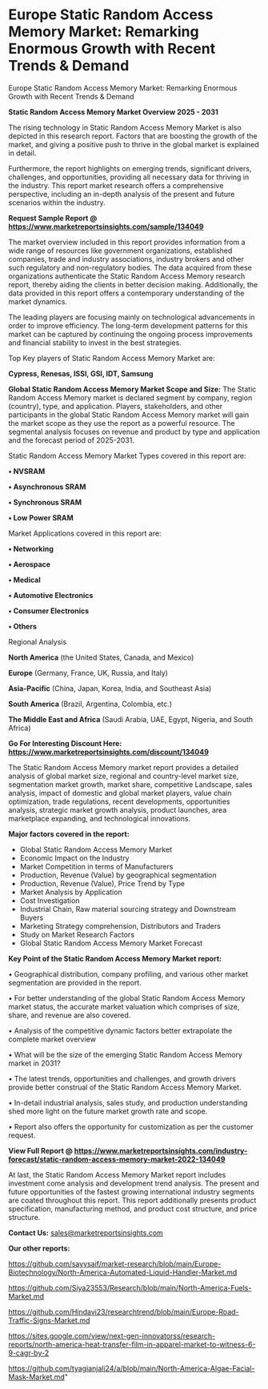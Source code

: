 # Europe Static Random Access Memory Market: Remarking Enormous Growth with Recent Trends & Demand
Europe Static Random Access Memory Market: Remarking Enormous Growth with Recent Trends & Demand

<Strong> Static Random Access Memory Market Overview 2025 - 2031</strong>

The rising technology in Static Random Access Memory Market is also depicted in this research report. Factors that are boosting the growth of the market, and giving a positive push to thrive in the global market is explained in detail.

Furthermore, the report highlights on emerging trends, significant drivers, challenges, and opportunities, providing all necessary data for thriving in the industry. This report market research offers a comprehensive perspective, including an in-depth analysis of the present and future scenarios within the industry.

<strong>Request Sample Report @ <a href=https://www.marketreportsinsights.com/sample/134049>https://www.marketreportsinsights.com/sample/134049</a></strong>

The market overview included in this report provides information from a wide range of resources like government organizations, established companies, trade and industry associations, industry brokers and other such regulatory and non-regulatory bodies. The data acquired from these organizations authenticate the Static Random Access Memory research report, thereby aiding the clients in better decision making. Additionally, the data provided in this report offers a contemporary understanding of the market dynamics.

The leading players are focusing mainly on technological advancements in order to improve efficiency. The long-term development patterns for this market can be captured by continuing the ongoing process improvements and financial stability to invest in the best strategies.

Top Key players of Static Random Access Memory Market are:

<strong>Cypress, Renesas, ISSI, GSI, IDT, Samsung</strong>

<strong><b>Global Static Random Access Memory Market Scope and Size:</b></strong>
The Static Random Access Memory market is declared segment by company, region (country), type, and application. Players, stakeholders, and other participants in the global Static Random Access Memory market will gain the market scope as they use the report as a powerful resource. The segmental analysis focuses on revenue and product by type and application and the forecast period of 2025-2031.

Static Random Access Memory Market Types covered in this report are:

<strong>• NVSRAM

• Asynchronous SRAM

• Synchronous SRAM

• Low Power SRAM</strong>

Market Applications covered in this report are:

<strong>• Networking

• Aerospace

• Medical

• Automotive Electronics

• Consumer Electronics

• Others</strong> 

Regional Analysis

<strong>North America</strong> (the United States, Canada, and Mexico)

<strong>Europe</strong> (Germany, France, UK, Russia, and Italy)

<strong>Asia-Pacific</strong> (China, Japan, Korea, India, and Southeast Asia)

<strong>South America</strong> (Brazil, Argentina, Colombia, etc.)

<strong>The Middle East and Africa</strong> (Saudi Arabia, UAE, Egypt, Nigeria, and South Africa)

<strong>Go For Interesting Discount Here: <a href=https://www.marketreportsinsights.com/discount/134049>https://www.marketreportsinsights.com/discount/134049</a></strong>

The Static Random Access Memory market report provides a detailed analysis of global market size, regional and country-level market size, segmentation market growth, market share, competitive Landscape, sales analysis, impact of domestic and global market players, value chain optimization, trade regulations, recent developments, opportunities analysis, strategic market growth analysis, product launches, area marketplace expanding, and technological innovations.

<strong><b>Major factors covered in the report:</b></strong>
<ul>
  <li>Global Static Random Access Memory Market </li>
  <li>Economic Impact on the Industry</li>
  <li>Market Competition in terms of Manufacturers</li>
  <li>Production, Revenue (Value) by geographical segmentation</li>
  <li>Production, Revenue (Value), Price Trend by Type</li>
  <li>Market Analysis by Application</li>
  <li>Cost Investigation</li>
  <li>Industrial Chain, Raw material sourcing strategy and Downstream Buyers</li>
  <li>Marketing Strategy comprehension, Distributors and Traders</li>
  <li>Study on Market Research Factors</li>
  <li>Global Static Random Access Memory Market Forecast</li>
</ul>

<strong><b>Key Point of the Static Random Access Memory Market report:</b></strong>

• Geographical distribution, company profiling, and various other market segmentation are provided in the report.

• For better understanding of the global Static Random Access Memory market status, the accurate market valuation which comprises of size, share, and revenue are also covered.

• Analysis of the competitive dynamic factors better extrapolate the complete market overview

• What will be the size of the emerging Static Random Access Memory market in 2031?

• The latest trends, opportunities and challenges, and growth drivers provide better construal of the Static Random Access Memory Market.

• In-detail industrial analysis, sales study, and production understanding shed more light on the future market growth rate and scope.

• Report also offers the opportunity for customization as per the customer request.

<strong><b>View Full Report @ <a href=https://www.marketreportsinsights.com/industry-forecast/static-random-access-memory-market-2022-134049>https://www.marketreportsinsights.com/industry-forecast/static-random-access-memory-market-2022-134049</a></b></strong>


At last, the Static Random Access Memory Market report includes investment come analysis and development trend analysis. The present and future opportunities of the fastest growing international industry segments are coated throughout this report. This report additionally presents product specification, manufacturing method, and product cost structure, and price structure.

<strong>Contact Us:</strong>
sales@marketreportsinsights.com

<strong>Our other reports:</strong>

<a href=https://github.com/sayysaif/market-research/blob/main/Europe-Biotechnology/North-America-Automated-Liquid-Handler-Market.md>https://github.com/sayysaif/market-research/blob/main/Europe-Biotechnology/North-America-Automated-Liquid-Handler-Market.md</a>

<a href=https://github.com/Siya23553/Research/blob/main/North-America-Fuels-Market.md>https://github.com/Siya23553/Research/blob/main/North-America-Fuels-Market.md</a>

<a href=https://github.com/Hindavi23/researchtrend/blob/main/Europe-Road-Traffic-Signs-Market.md>https://github.com/Hindavi23/researchtrend/blob/main/Europe-Road-Traffic-Signs-Market.md</a>

<a href=https://sites.google.com/view/next-gen-innovatorss/research-reports/north-america-heat-transfer-film-in-apparel-market-to-witness-6-9-cagr-by-2>https://sites.google.com/view/next-gen-innovatorss/research-reports/north-america-heat-transfer-film-in-apparel-market-to-witness-6-9-cagr-by-2</a>

<a href=https://github.com/tyagianjali24/a/blob/main/North-America-Algae-Facial-Mask-Market.md>https://github.com/tyagianjali24/a/blob/main/North-America-Algae-Facial-Mask-Market.md</a>"

